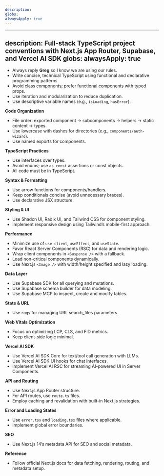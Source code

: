 ```yaml
---
description: 
globs: 
alwaysApply: true
---
```

---
description: Full-stack TypeScript project conventions with Next.js App Router, Supabase, and Vercel AI SDK
globs:
alwaysApply: true
---
- Always reply **Greg** so I know we are using our rules.
- Write concise, technical TypeScript using functional and declarative programming patterns.
- Avoid class components; prefer functional components with typed props.
- Use iteration and modularization to reduce duplication.
- Use descriptive variable names (e.g., `isLoading`, `hasError`).

**Code Organization**
- File order: exported component → subcomponents → helpers → static content → types.
- Use lowercase with dashes for directories (e.g., `components/auth-wizard`).
- Use named exports for components.

**TypeScript Practices**
- Use interfaces over types.
- Avoid enums; use `as const` assertions or const objects.
- All code must be in TypeScript.

**Syntax & Formatting**
- Use arrow functions for components/handlers.
- Keep conditionals concise (avoid unnecessary braces).
- Use declarative JSX structure.

**Styling & UI**
- Use Shadcn UI, Radix UI, and Tailwind CSS for component styling.
- Implement responsive design using Tailwind’s mobile-first approach.

**Performance**
- Minimize use of `use client`, `useEffect`, and `useState`.
- Favor React Server Components (RSC) for data and rendering logic.
- Wrap client components in `<Suspense />` with a fallback.
- Load non-critical components dynamically.
- Use Next.js `<Image />` with width/height specified and lazy loading.

**Data Layer**
- Use Supabase SDK for all querying and mutations.
- Use Supabase schema builder for data modeling.
- Use Supabase MCP to inspect, create and modify tables.

**State & URL**
- Use `nuqs` for managing URL search_files parameters.

**Web Vitals Optimization**
- Focus on optimizing LCP, CLS, and FID metrics.
- Keep client-side logic minimal.

**Vercel AI SDK**
- Use Vercel AI SDK Core for text/tool call generation with LLMs.
- Use Vercel AI SDK UI hooks for chat interfaces.
- Implement Vercel AI RSC for streaming AI-powered UI in Server Components.

**API and Routing**
- Use Next.js App Router structure.
- For API routes, use `route.ts` files.
- Employ caching and revalidation with built-in Next.js strategies.

**Error and Loading States**
- Use `error.tsx` and `loading.tsx` files where applicable.
- Implement global error boundaries.

**SEO**
- Use Next.js 14’s metadata API for SEO and social metadata.

**Reference**
- Follow official Next.js docs for data fetching, rendering, routing, and metadata setup.
